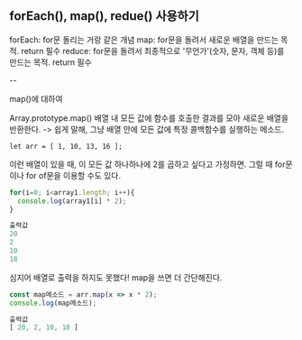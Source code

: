 ## forEach(), map(), redue() 사용하기

forEach: for문 돌리는 거랑 같은 개념
map: for문을 돌려서 새로운 배열을 만드는 목적. return 필수
reduce: for문을 돌려서 최종적으로 '무언가'(숫자, 문자, 객체 등)를 만드는 목적. return 필수

--

map()에 대하여

Array.prototype.map() 배열 내 모든 값에 함수를 호출한 결과를 모아 새로운 배열을 반환한다. -> 쉽게 말해, 그냥 배열 안에 모든 값에 특정 콜백함수를 실행하는 메소드.

`let arr = [ 1, 10, 13, 16 ];`

이런 배열이 있을 때, 이 모든 값 하나하나에 2를 곱하고 싶다고 가정하면.
그럴 때 for문이나 for of문을 이용할 수도 있다.

```javascript
for(i=0; i<array1.length; i++){
  console.log(array1[i] * 2);
}

출력값
20
2
10
18
```

심지어 배열로 출력을 하지도 못했다!
map을 쓰면 더 간단해진다.

```javascript
const map메소드 = arr.map(x => x * 2);
console.log(map메소드);

출력값
[ 20, 2, 10, 18 ]
```


